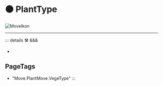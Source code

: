 # 🟠 <move>PlantType</move>

![MoveIkon](/Move/Move_Ikon.png)

---

<!-- =================================================== -->
<!-- =================================================== -->
<!-- =================================================== -->
<!-- =================================================== -->
<!-- =================================================== -->
::: details 🛠 <dev>&&&</dev>

-

<h2>PageTags</h2>

- "Move.PlantMove.VegeType"
:::
